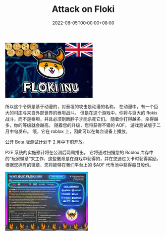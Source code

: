 ﻿---
title: "Attack on Floki"
description: "所以这个令牌是基于动漫的，对泰坦的攻击是动漫的名称"
date: 2022-08-05T00:00:00+08:00
lastmod: 2022-08-05T00:00:00+08:00
draft: false
authors: ["crazyxuanshao"]
featuredImage: "attack-on-floki.png"
tags: ["High risk","Attack on Floki"]
categories: ["nfts"]
nfts: ["High risk"]
blockchain: "BSC"
website: "https://www.attackonfloki.world/?utm_source=DappRadar&utm_medium=deeplink&utm_campaign=visit-website"
twitter: "https://twitter.com/AttackOnFloki"
discord: ""
telegram: "https://t.me/AttackOnFloki"
github: ""
youtube: ""
twitch: ""
facebook: ""
instagram: ""
reddit: ""
medium: ""
steam: ""
gitbook: ""
googleplay: ""
appstore: ""
status: "Live"
weight: 
lightgallery: true
toc: true
pinned: false
recommend: false
recommend1: false

---

![iii](iii.png)

<p>所以这个令牌是基于动漫的，对泰坦的攻击是动漫的名称。 在动漫中，有一个巨大的村庄与来自外部世界的泰坦战斗。 但是在这个游戏中，你将与巨大的 flokis 战斗，而不是泰坦，并且必须割断脖子才能杀死它们。 随着你打得越多，杀得越多，你的等级就会越高。 随着您的升级，您将获得不错的 AOF。 游戏测试版于二月中旬发布。 哦，它在 roblox 上，因此可以在每台设备上播放。</p>
<p>公开 Beta 版测试计划于 2 月中下旬开放。</p>
<p>P2E 系统的实施预计将在公测后两周推出。 它将通过扫描您的 Roblox 库存中的“玩家徽章”来工作，这些徽章是在游戏中获得的，并在您通过关卡时获得奖励。 根据您拥有的徽章，您将能够在我们平台上的 $AOF 代币池中获得每日股份。</p>

![UUU](UUU.png)